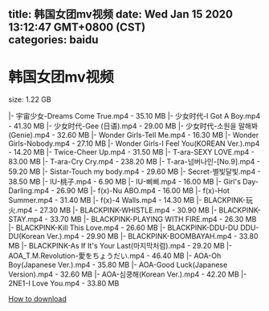 
title: 韩国女团mv视频
date: Wed Jan 15 2020 13:12:47 GMT+0800 (CST)    
categories: baidu
---

# 韩国女团mv视频
size: 1.22 GB
 
 
|- 宇宙少女-Dreams Come True.mp4 - 35.10 MB
|- 少女时代-I Got A Boy.mp4 - 41.30 MB
|- 少女时代-Gee (日语).mp4 - 29.00 MB
|- 少女时代-소원을 말해봐 (Genie).mp4 - 32.60 MB
|- Wonder Girls-Tell Me.mp4 - 16.30 MB
|- Wonder Girls-Nobody.mp4 - 27.10 MB
|- Wonder Girls-I Feel You(KOREAN Ver.).mp4 - 14.20 MB
|- Twice-Cheer Up.mp4 - 31.50 MB
|- T-ara-SEXY LOVE.mp4 - 83.00 MB
|- T-ara-Cry Cry.mp4 - 238.20 MB
|- T-ara-넘버나인-[No.9].mp4 - 59.20 MB
|- Sistar-Touch my body.mp4 - 29.60 MB
|- Secret-별빛달빛.mp4 - 38.50 MB
|- IU-桃子.mp4 - 6.90 MB
|- IU-삐삐.mp4 - 16.00 MB
|- Girl's Day-Darling.mp4 - 26.90 MB
|- f(x)-Nu ABO.mp4 - 16.00 MB
|- f(x)-Hot Summer.mp4 - 31.40 MB
|- f(x)-4 Walls.mp4 - 14.30 MB
|- BLACKPINK-玩火.mp4 - 27.30 MB
|- BLACKPINK-WHISTLE.mp4 - 30.90 MB
|- BLACKPINK-STAY.mp4 - 33.70 MB
|- BLACKPINK-PLAYING WITH FIRE.mp4 - 26.30 MB
|- BLACKPINK-Kill This Love.mp4 - 26.60 MB
|- BLACKPINK-DDU-DU DDU-DU(Korean Ver.).mp4 - 29.90 MB
|- BLACKPINK-BOOMBAYAH.mp4 - 33.80 MB
|- BLACKPINK-As If It's Your Last(마지막처럼).mp4 - 29.20 MB
|- AOA_T.M.Revolution-愛をちょうだい.mp4 - 46.40 MB
|- AOA-Oh Boy(Japanese Ver.).mp4 - 35.80 MB
|- AOA-Good Luck(Japanese Version).mp4 - 32.60 MB
|- AOA-심쿵해(Korean Ver.).mp4 - 42.20 MB
|- 2NE1-I Love You.mp4 - 33.80 MB

[How to download](https://bpcam.bemobtrk.com/go/2ceec3aa-1ca2-46d6-b9ff-aaa5c184517c?jno=12)